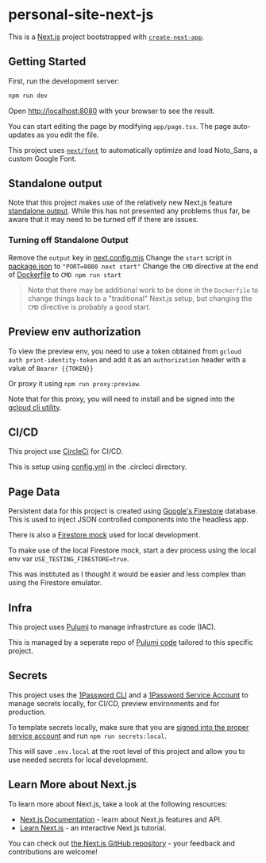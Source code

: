 # personal-site-next-js

This is a [Next.js](https://nextjs.org/) project bootstrapped with [`create-next-app`](https://github.com/vercel/next.js/tree/canary/packages/create-next-app).

## Getting Started

First, run the development server:

```bash
npm run dev
```

Open [http://localhost:8080](http://localhost:8080) with your browser to see the result.

You can start editing the page by modifying `app/page.tsx`. The page auto-updates as you edit the file.

This project uses [`next/font`](https://nextjs.org/docs/basic-features/font-optimization) to automatically optimize and load Noto_Sans, a custom Google Font.

## Standalone output

Note that this project makes use of the relatively new Next.js feature [standalone output](https://nextjs.org/docs/pages/api-reference/next-config-js/output). While this has not presented any problems thus far, be aware that it may need to be turned off if there are issues.

### Turning off Standalone Output

Remove the `output` key in [next.config.mjs](./next.config.mjs)
Change the `start` script in [package.json](package.json) to `"PORT=8080 next start"`
Change the `CMD` directive at the end of [Dockerfile](Dockerfile) to `CMD npm run start`

> Note that there may be additional work to be done in the `Dockerfile` to change things back to a "traditional" Next.js setup, but changing the `CMD` directive is probably a good start.

## Preview env authorization

To view the preview env, you need to use a token obtained from `gcloud auth print-identity-token` and add it as an `authorization` header with a value of `Bearer {{TOKEN}}`

Or proxy it using `npm run proxy:preview`.

Note that for this proxy, you will need to install and be signed into the [gcloud cli utility](https://cloud.google.com/sdk/docs/install).

## CI/CD

This project use [CircleCi](https://circleci.com/) for CI/CD.

This is setup using [config.yml](.circleci/config.yml) in the .circleci directory.

## Page Data

Persistent data for this project is created using [Google's Firestore](https://firebase.google.com/docs/firestore) database. This is used to inject JSON controlled components into the headless app.

There is also a [Firestore mock](app/_utils/firestoreMock.js) used for local development.

To make use of the local Firestore mock, start a dev process using the local env var `USE_TESTING_FIRESTORE=true`.

This was instituted as I thought it would be easier and less complex than using the Firestore emulator.

## Infra

This project uses [Pulumi](https://www.pulumi.com/) to manage infrastrcture as code (IAC).

This is managed by a seperate repo of [Pulumi code](https://github.com/timmalstead/personal-site-gcp-infra) tailored to this specific project.

## Secrets

This project uses the [1Password CLI](https://developer.1password.com/docs/cli/get-started/) and a [1Password Service Account](https://developer.1password.com/docs/service-accounts/) to manage secrets locally, for CI/CD, preview environments and for production.

To template secrets locally, make sure that you are [signed into the proper service account](https://developer.1password.com/docs/service-accounts/use-with-1password-cli/#get-started) and run `npm run secrets:local`.

This will save `.env.local` at the root level of this project and allow you to use needed secrets for local development.

## Learn More about Next.js

To learn more about Next.js, take a look at the following resources:

-   [Next.js Documentation](https://nextjs.org/docs) - learn about Next.js features and API.
-   [Learn Next.js](https://nextjs.org/learn) - an interactive Next.js tutorial.

You can check out [the Next.js GitHub repository](https://github.com/vercel/next.js/) - your feedback and contributions are welcome!
